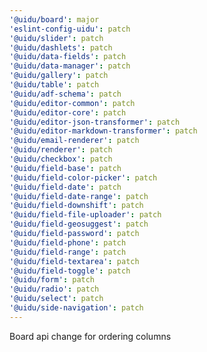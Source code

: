 ```yaml
---
'@uidu/board': major
'eslint-config-uidu': patch
'@uidu/slider': patch
'@uidu/dashlets': patch
'@uidu/data-fields': patch
'@uidu/data-manager': patch
'@uidu/gallery': patch
'@uidu/table': patch
'@uidu/adf-schema': patch
'@uidu/editor-common': patch
'@uidu/editor-core': patch
'@uidu/editor-json-transformer': patch
'@uidu/editor-markdown-transformer': patch
'@uidu/email-renderer': patch
'@uidu/renderer': patch
'@uidu/checkbox': patch
'@uidu/field-base': patch
'@uidu/field-color-picker': patch
'@uidu/field-date': patch
'@uidu/field-date-range': patch
'@uidu/field-downshift': patch
'@uidu/field-file-uploader': patch
'@uidu/field-geosuggest': patch
'@uidu/field-password': patch
'@uidu/field-phone': patch
'@uidu/field-range': patch
'@uidu/field-textarea': patch
'@uidu/field-toggle': patch
'@uidu/form': patch
'@uidu/radio': patch
'@uidu/select': patch
'@uidu/side-navigation': patch
---
```


Board api change for ordering columns
